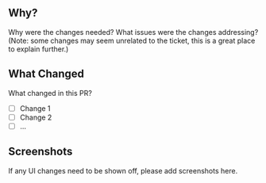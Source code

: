 ## Why?

Why were the changes needed? What issues were the changes addressing?
(Note: some changes may seem unrelated to the ticket, this is a great place to explain further.)

## What Changed

What changed in this PR?

* [ ] Change 1
* [ ] Change 2
* [ ] ...

## Screenshots

If any UI changes need to be shown off, please add screenshots here.
